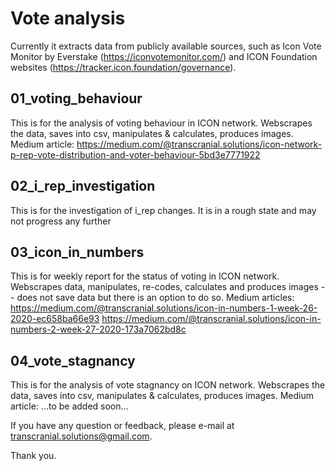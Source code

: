 # Vote analysis

Currently it extracts data from publicly available sources, such as 
Icon Vote Monitor by Everstake (https://iconvotemonitor.com/) and 
ICON Foundation websites (https://tracker.icon.foundation/governance).

## 01_voting_behaviour
This is for the analysis of voting behaviour in ICON network.
Webscrapes the data, saves into csv, manipulates & calculates, produces images.
Medium article: https://medium.com/@transcranial.solutions/icon-network-p-rep-vote-distribution-and-voter-behaviour-5bd3e7771922

## 02_i_rep_investigation
This is for the investigation of i_rep changes. It is in a rough state and may not progress any further

## 03_icon_in_numbers
This is for weekly report for the status of voting in ICON network.
Webscrapes data, manipulates, re-codes, calculates and produces images -- does not save data but there is an option to do so.
Medium articles:
https://medium.com/@transcranial.solutions/icon-in-numbers-1-week-26-2020-ec658ba66e93
https://medium.com/@transcranial.solutions/icon-in-numbers-2-week-27-2020-173a7062bd8c

## 04_vote_stagnancy
This is for the analysis of vote stagnancy on ICON network.
Webscrapes the data, saves into csv, manipulates & calculates, produces images.
Medium article: ...to be added soon...

If you have any question or feedback, please e-mail at transcranial.solutions@gmail.com.

Thank you.
